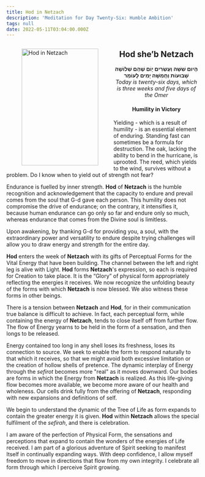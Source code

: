 ```yaml
---
title: Hod in Netzach
description: 'Meditation for Day Twenty-Six: Humble Ambition'
tags: null
date: 2022-05-11T03:04:00.000Z
---
```


<a href="https://www.chabad.org/holidays/sefirah/omer-count_cdo/jewish/Count-the-Omer.htm">
<i class="fa fa-file" aria-hidden="true"></i></a>

<figure style='float: left'>
 <a href='/posts/img/freedom/week4/4.5-Hod_in_Netzach.png' target="_blank">
   <img src='/posts/img/freedom/week4/4.5-Hod_in_Netzach_s.png' alt='Hod in Netzach' width='200' height='304' />
 </a>
</figure>

<div style="text-align:center">
<h2>Hod she’b Netzach</h2>
<span dir="rtl"><b>הָיום שִׁשָּׁה וְעֶשְׂרִים יָוֹם שֶׁהֵם שְׁלוֹשָׁה שָׁבוּעוֹת וְחְַמִשָּׁה יָמִים לָעוֹמֵר</b></span>
<br />
<i>ֹToday is twenty-six days, which is three weeks and five days of the Omer</i>
</p>

<h4>Humility in Victory</h4>

</div>

<div class="abstract">

Yielding - which is a result of humility - is an essential element of enduring. Standing fast can sometimes be a formula for destruction. The oak, lacking the ability to bend in the hurricane, is uprooted. The reed, which yields to the wind, survives without a problem. Do I know when to yield out of strength not fear?

Endurance is fuelled by inner strength. **Hod** of **Netzach** is the humble recognition and acknowledgement that the capacity to endure and prevail comes from the soul that G-d gave each person. This humility does not compromise the drive of endurance; on the contrary, it intensifies it, because human endurance can go only so far and endure only so much, whereas endurance that comes from the Divine soul is limitless.

Upon awakening, by thanking G-d for providing you, a soul, with the extraordinary power and versatility to endure despite trying challenges will allow you to draw energy and strength for the entire day.

</div>

**Hod** enters the week of **Netzach** with its gifts of Perceptual Forms for the Vital Energy that have been building. The channel between the left and right leg is alive with Light.
**Hod** forms **Netzach**'s expression, so each is required for Creation to take place. It is the “Glory” of physical form appropriately reflecting the energies it receives. We now recognize the unfolding beauty of the forms with which **Netzach** is now blessed. We also witness these forms in other beings.

There is a tension between **Netzach** and **Hod**, for in their communication true balance is difficult to achieve. In fact, each perceptual form, while containing the energy of **Netzach**, tends to close itself off from further flow. The flow of Energy yearns to be held in the form of a sensation, and then longs to be released.

Energy contained too long in any shell loses its freshness, loses its connection to source. We seek to enable the form to respond naturally to that which it receives, so that we might avoid both excessive limitation or the creation of hollow shells of pretence.
The dynamic interplay of Energy through the _sefirot_ becomes more "real" as it moves downward. Our bodies are forms in which the Energy from **Netzach** is realized. As this life-giving flow becomes more available, we become more aware of our health and wholeness. Our cells drink fully from the offering of **Netzach**, responding with new expansions and definitions of self.

We begin to understand the dynamic of the Tree of Life as form expands to contain the greater energy it is given. **Hod** within **Netzach** allows the special fulfilment of the _sefirah_, and there is celebration.

<div class="abstract">

I am aware of the perfection of Physical Form, the sensations and perceptions that expand to contain the wonders of the energies of Life received. I am part of a glorious adventure of Spirit seeking to manifest Itself in continually expanding ways. With deep confidence, I allow myself freedom to move in directions that flow from my own integrity. I celebrate all form through which I perceive Spirit growing.

</div>
